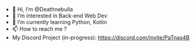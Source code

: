 - 👋 Hi, I’m @Deathnebulla
- 👀 I’m interested in Back-end Web Dev
- 🌱 I’m currently learning Python, Kotlin
- 📫 How to reach me ?
- My Discord Project (in-progress): https://discord.com/invite/PaTnas4B
<!---
Deathnebulla/Deathnebulla is a ✨ special ✨ repository because its `README.md` (this file) appears on your GitHub profile.
You can click the Preview link to take a look at your changes.
--->
